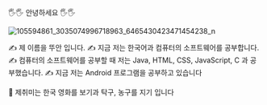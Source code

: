 🖐️🖐️ 안녕하세요 🖐️🖐️

![105594861_3035074996718963_6465430423471454238_n](https://user-images.githubusercontent.com/95207940/194035353-d265cb07-a0ce-49f4-9d6c-d29c74999945.jpg)

✍️ 제 이름을 뚜안 입니다.
✍️ 지금 저는 한국어과 컴퓨터의 소프트웨어를 공부합니다.
✍️ 컴퓨터의 소프트웨어를 공부할  때 저는 Java, HTML, CSS, JavaScript, C 과 공부했습니다.
✍️ 지금 저는 Android 프로그램을 공부하고 있습니다

🤗 제취미는 한국 영화를 보기과 탁구, 농구를 지기 입니다  



